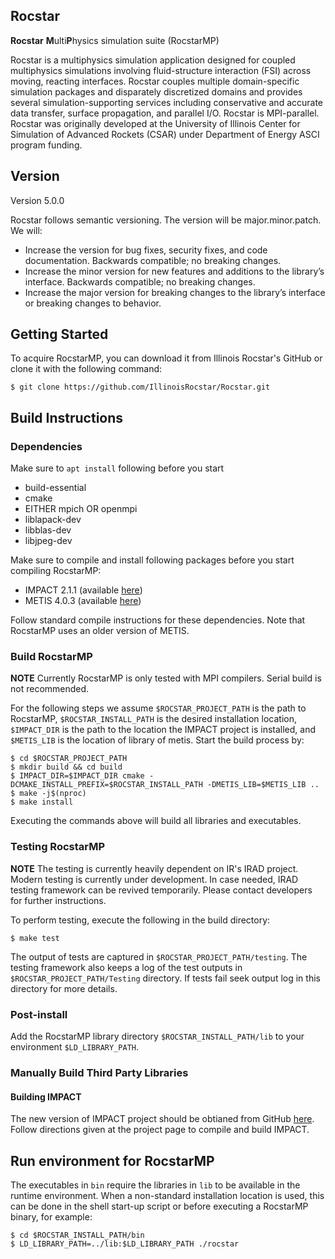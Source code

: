 Rocstar
-----

**Rocstar** **M**ulti**P**hysics simulation suite (RocstarMP)

Rocstar is a multiphysics simulation application designed for coupled multiphysics simulations involving fluid-structure interaction (FSI) across moving, reacting interfaces. Rocstar couples multiple domain-specific simulation packages and disparately discretized domains and provides several simulation-supporting services including conservative and accurate data transfer, surface propagation, and parallel I/O. Rocstar is MPI-parallel. Rocstar was originally developed at the University of Illinois Center for Simulation of Advanced Rockets (CSAR) under Department of Energy ASCI program funding.

## Version ##
Version 5.0.0

Rocstar follows semantic versioning. The version will be major.minor.patch.
We will:
* Increase the version for bug fixes, security fixes, and code
documentation. Backwards compatible; no breaking changes.
* Increase the minor version for new features and additions to the library’s
interface. Backwards compatible; no breaking changes.
* Increase the major version for breaking changes to the library’s interface or
breaking changes to behavior.

## Getting Started ##
To acquire RocstarMP, you can download it from Illinois Rocstar's GitHub
or clone it with the following command:
```
$ git clone https://github.com/IllinoisRocstar/Rocstar.git
```
## Build Instructions ##
### Dependencies ###
Make sure to `apt install` following before you start

* build-essential
* cmake
* EITHER mpich OR openmpi
* liblapack-dev
* libblas-dev
* libjpeg-dev

Make sure to compile and install following packages before you start compiling RocstarMP:

* IMPACT 2.1.1 (available [here](https://github.com/IllinoisRocstar/IMPACT))
* METIS 4.0.3 (available [here](http://glaros.dtc.umn.edu/gkhome/fsroot/sw/metis/OLD))

Follow standard compile instructions for these dependencies. Note that RocstarMP uses an older version of METIS.

### Build RocstarMP ###
**NOTE** Currently RocstarMP is only tested with MPI compilers. Serial build is not recommended.

For the following steps we assume `$ROCSTAR_PROJECT_PATH` is the path to RocstarMP, `$ROCSTAR_INSTALL_PATH` is the desired installation location, `$IMPACT_DIR` is the path to the location the IMPACT project is installed, and `$METIS_LIB` is the location of library of metis.
Start the build process by:

```
$ cd $ROCSTAR_PROJECT_PATH
$ mkdir build && cd build
$ IMPACT_DIR=$IMPACT_DIR cmake -DCMAKE_INSTALL_PREFIX=$ROCSTAR_INSTALL_PATH -DMETIS_LIB=$METIS_LIB .. 
$ make -j$(nproc)
$ make install
```
Executing the commands above will build all libraries and executables. 

### Testing RocstarMP ###
**NOTE** The testing is currently heavily dependent on IR's IRAD project. Modern testing is currently under development. In case needed, IRAD testing framework can be revived temporarily. Please contact developers for further instructions.

To perform testing, execute the following in the build directory:
```
$ make test
```
The output of tests are captured in `$ROCSTAR_PROJECT_PATH/testing`. The testing framework also keeps a log of the test outputs in `$ROCSTAR_PROJECT_PATH/Testing` directory. If tests fail seek output log in this directory for more details.

### Post-install ###
Add the RocstarMP library directory `$ROCSTAR_INSTALL_PATH/lib` to your environment `$LD_LIBRARY_PATH`.

### Manually Build Third Party Libraries ###

#### Building IMPACT ####
The new version of IMPACT project should be obtianed from GitHub [here](https://github.com/IllinoisRocstar/IMPACT).
Follow directions given at the project page to compile and build IMPACT.

## Run environment for RocstarMP ##
The executables in `bin` require the libraries in `lib` to be available in the runtime environment. When a non-standard installation location is used, this can be done in the shell start-up script or before executing a RocstarMP binary, for example:
```
$ cd $ROCSTAR_INSTALL_PATH/bin
$ LD_LIBRARY_PATH=../lib:$LD_LIBRARY_PATH ./rocstar
```
